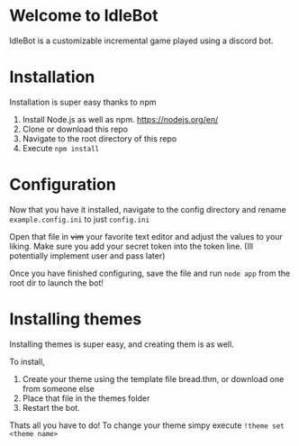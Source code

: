 # Welcome to IdleBot
IdleBot is a customizable incremental game played using a discord bot.

# Installation
Installation is super easy thanks to npm

1. Install Node.js as well as npm. https://nodejs.org/en/
2. Clone or download this repo
3. Navigate to the root directory of this repo
4. Execute `npm install`

# Configuration
Now that you have it installed, navigate to the config directory and rename `example.config.ini` to just `config.ini`

Open that file in ~~vim~~ your favorite text editor and adjust the values to your liking. Make sure you add your secret token into the token line. (Ill potentially implement user and pass later)

Once you have finished configuring, save the file and run `node app` from the root dir to launch the bot!

# Installing themes
Installing themes is super easy, and creating them is as well.

To install,
1. Create your theme using the template file bread.thm, or download one from someone else
2. Place that file in the themes folder
3. Restart the bot.

Thats all you have to do! To change your theme simpy execute `!theme set <theme name>`
